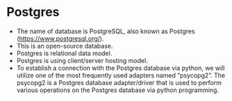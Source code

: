 # Postgres
- The name of database is PostgreSQL, also known as Postgres (https://www.postgresql.org/).
- This is an open-source database.
- Postgres is relational data model.
- Postgres is using client/server hosting model.
- To establish a connection with the Postgres database via python, we will utilize one of the most frequently used adapters named “psycopg2”. The psycopg2 is a Postgres database adapter/driver that is used to perform various operations on the Postgres database via python programming.
